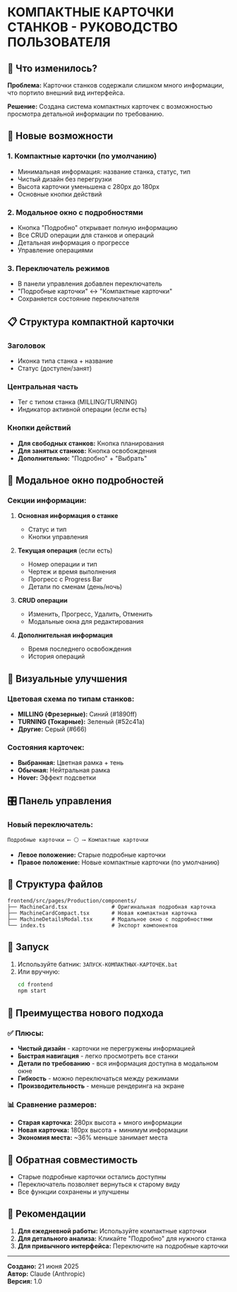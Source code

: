 # КОМПАКТНЫЕ КАРТОЧКИ СТАНКОВ - РУКОВОДСТВО ПОЛЬЗОВАТЕЛЯ

## 🎯 Что изменилось?

**Проблема:** Карточки станков содержали слишком много информации, что портило внешний вид интерфейса.

**Решение:** Создана система компактных карточек с возможностью просмотра детальной информации по требованию.

## 🚀 Новые возможности

### 1. Компактные карточки (по умолчанию)
- Минимальная информация: название станка, статус, тип
- Чистый дизайн без перегрузки
- Высота карточки уменьшена с 280px до 180px
- Основные кнопки действий

### 2. Модальное окно с подробностями
- Кнопка "Подробно" открывает полную информацию
- Все CRUD операции для станков и операций
- Детальная информация о прогрессе
- Управление операциями

### 3. Переключатель режимов
- В панели управления добавлен переключатель
- "Подробные карточки" ↔ "Компактные карточки"
- Сохраняется состояние переключателя

## 📋 Структура компактной карточки

### Заголовок
- Иконка типа станка + название
- Статус (доступен/занят)

### Центральная часть
- Тег с типом станка (MILLING/TURNING)
- Индикатор активной операции (если есть)

### Кнопки действий
- **Для свободных станков:** Кнопка планирования
- **Для занятых станков:** Кнопка освобождения
- **Дополнительно:** "Подробно" + "Выбрать"

## 🔧 Модальное окно подробностей

### Секции информации:
1. **Основная информация о станке**
   - Статус и тип
   - Кнопки управления

2. **Текущая операция** (если есть)
   - Номер операции и тип
   - Чертеж и время выполнения
   - Прогресс с Progress Bar
   - Детали по сменам (день/ночь)

3. **CRUD операции**
   - Изменить, Прогресс, Удалить, Отменить
   - Модальные окна для редактирования

4. **Дополнительная информация**
   - Время последнего освобождения
   - История операций

## 🎨 Визуальные улучшения

### Цветовая схема по типам станков:
- **MILLING (Фрезерные):** Синий (#1890ff)
- **TURNING (Токарные):** Зеленый (#52c41a)
- **Другие:** Серый (#666)

### Состояния карточек:
- **Выбранная:** Цветная рамка + тень
- **Обычная:** Нейтральная рамка
- **Hover:** Эффект подсветки

## 🎛️ Панель управления

### Новый переключатель:
```
Подробные карточки ⟵ ⚪ ⟶ Компактные карточки
```

- **Левое положение:** Старые подробные карточки
- **Правое положение:** Новые компактные карточки (по умолчанию)

## 📁 Структура файлов

```
frontend/src/pages/Production/components/
├── MachineCard.tsx              # Оригинальная подробная карточка
├── MachineCardCompact.tsx       # Новая компактная карточка
├── MachineDetailsModal.tsx      # Модальное окно с подробностями
└── index.ts                     # Экспорт компонентов
```

## 🚀 Запуск

1. Используйте батник: `ЗАПУСК-КОМПАКТНЫХ-КАРТОЧЕК.bat`
2. Или вручную:
   ```bash
   cd frontend
   npm start
   ```

## 🎯 Преимущества нового подхода

### ✅ Плюсы:
- **Чистый дизайн** - карточки не перегружены информацией
- **Быстрая навигация** - легко просмотреть все станки
- **Детали по требованию** - вся информация доступна в модальном окне
- **Гибкость** - можно переключаться между режимами
- **Производительность** - меньше рендеринга на экране

### 📊 Сравнение размеров:
- **Старая карточка:** 280px высота + много информации
- **Новая карточка:** 180px высота + минимум информации
- **Экономия места:** ~36% меньше занимает места

## 🔄 Обратная совместимость

- Старые подробные карточки остались доступны
- Переключатель позволяет вернуться к старому виду
- Все функции сохранены и улучшены

## 📝 Рекомендации

1. **Для ежедневной работы:** Используйте компактные карточки
2. **Для детального анализа:** Кликайте "Подробно" для нужного станка
3. **Для привычного интерфейса:** Переключите на подробные карточки

---

**Создано:** 21 июня 2025  
**Автор:** Claude (Anthropic)  
**Версия:** 1.0  
